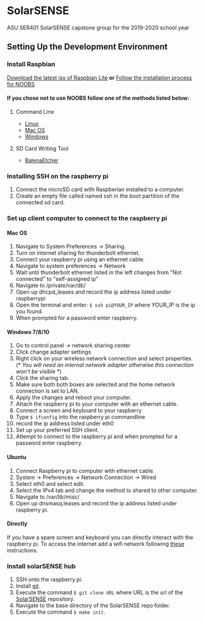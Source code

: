 # SolarSENSE
ASU SER401 SolarSENSE capstone group for the 2019-2020 school year

## Setting Up the Development Environment

### Install Raspbian
[Download the latest iso of Raspbian Lite](https://www.raspberrypi.org/downloads/raspbian/)
**or**
[Follow the installation process for NOOBS](https://www.raspberrypi.org/downloads/noobs/)

#### If you chose not to use NOOBS follow one of the methods listed below:
1. Command Line
    - [Linux](https://www.raspberrypi.org/documentation/installation/installing-images/linux.md)
    - [Mac OS](https://www.raspberrypi.org/documentation/installation/installing-images/mac.md)
    - [Windows](https://www.raspberrypi.org/documentation/installation/installing-images/windows.md)

2. SD Card Writing Tool
    - [BalenaEtcher](https://www.balena.io/etcher/)

### Installing SSH on the raspberry pi
1. Connect the microSD card with Raspberian installed to a computer.
2. Create an empty file called named ssh in the boot partition of the connected sd card.

### Set up client computer to connect to the raspberry pi
#### Mac OS
1. Navigate to System Preferences -> Sharing.
2. Turn on internet sharing for thunderbolt ethernet.
3. Connect your raspberry pi using an ethernet cable.
4. Navigate to system preferences -> Network
5. Wait until thunderbolt ethernet listed in the left changes from "Not connected" to "self-assigned ip"
6. Navigate to /private/var/db/
7. Open up dhcpd_leases and record the ip address listed under raspberrypi
8. Open the terminal and enter:
    `$ ssh pi@YOUR_IP` where YOUR_IP is the ip you found. 
9. When prompted for a password enter raspberry.


#### Windows 7/8/10 
1. Go to control panel -> network sharing center
2. Click change adapter settings
3. Right click on your wireless network connection and select properties. (* *You will need an internal network adapter otherwise this connection won't be visible* *)
4. Click the sharing tab.
5. Make sure both both boxes are selected and the home network connection is set to LAN.
6. Apply the changes and reboot your computer.
7. Attach the raspberry pi to your computer with an ethernet cable.
8. Connect a screen and keyboard to your raspberry
9. Type `$ ifconfig` into the raspberry pi commandline
10. record the ip address listed under eth0
11. Set up your preferred SSH client.
12. Attempt to connect to the raspberry pi and when prompted for a password enter raspberry.

#### Ubuntu
1. Connect Raspberry pi to computer with ethernet cable.
2. System -> Preferences -> Network Connection -> Wired
3. Select eth0 and select edit.
4. Select the IPv4 tab and change the method to shared to other computer.
5. Navigate to /var/lib/misc/
6. Open up dnsmasq.leases and record the ip address listed under raspberry pi.

#### Directly
If you have a spare screen and keyboard you can directly interact with the raspberry pi.
To access the internet add a wifi network following [these](https://www.raspberrypi.org/documentation/configuration/wireless/wireless-cli.md) instructions.

### Install solarSENSE hub
1. SSH onto the raspberry pi.
2. Install [git](https://git-scm.com/downloads).
3. Execute the command `$ git clone URL` where URL is the url of the [SolarSENSE](https://github.com/jeremiah-miller/SolarSENSE/tree/dev-sprint3) repository.
4. Navigate to the base directory of the SolarSENSE repo folder.
5. Execute the command `$ make init`.

